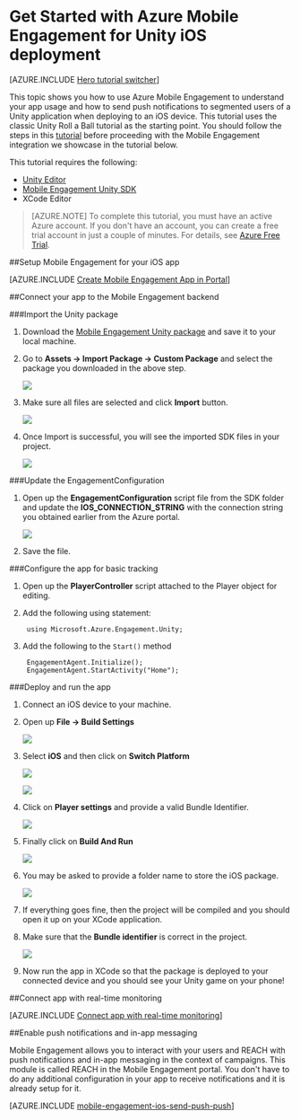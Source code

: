 <properties
    pageTitle="Get Started with Azure Mobile Engagement for Unity iOS deployment"
    description="Learn how to use Azure Mobile Engagement with Analytics and Push Notifications for Unity apps deploying to iOS devices."
    services="mobile-engagement"
    documentationCenter="unity"
    authors="piyushjo"
    manager="erikre"
    editor="" />

<tags
    ms.service="mobile-engagement"
    ms.workload="mobile"
    ms.tgt_pltfrm="mobile-unity-ios"
    ms.devlang="dotnet"
    ms.topic="hero-article"
    ms.date="08/19/2016"
    ms.author="piyushjo" />

# <a name="get-started-with-azure-mobile-engagement-for-unity-ios-deployment"></a>Get Started with Azure Mobile Engagement for Unity iOS deployment

[AZURE.INCLUDE [Hero tutorial switcher](../../includes/mobile-engagement-hero-tutorial-switcher.md)]

This topic shows you how to use Azure Mobile Engagement to understand your app usage and how to send push notifications to segmented users of a Unity application when deploying to an iOS device.
This tutorial uses the classic Unity Roll a Ball tutorial as the starting point. You should follow the steps in this [tutorial](mobile-engagement-unity-roll-a-ball.md) before proceeding with the Mobile Engagement integration we showcase in the tutorial below. 

This tutorial requires the following:

+ [Unity Editor](http://unity3d.com/get-unity)
+ [Mobile Engagement Unity SDK](https://aka.ms/azmeunitysdk)
+ XCode Editor

> [AZURE.NOTE] To complete this tutorial, you must have an active Azure account. If you don't have an account, you can create a free trial account in just a couple of minutes. For details, see [Azure Free Trial](https://azure.microsoft.com/pricing/free-trial/?WT.mc_id=A0E0E5C02&amp;returnurl=http%3A%2F%2Fazure.microsoft.com%2Fen-us%2Fdocumentation%2Farticles%2Fmobile-engagement-unity-ios-get-started).

##<a id="setup-azme"></a>Setup Mobile Engagement for your iOS app

[AZURE.INCLUDE [Create Mobile Engagement App in Portal](../../includes/mobile-engagement-create-app-in-portal-new.md)]

##<a id="connecting-app"></a>Connect your app to the Mobile Engagement backend

###<a name="import-the-unity-package"></a>Import the Unity package

1. Download the [Mobile Engagement Unity package](https://aka.ms/azmeunitysdk) and save it to your local machine. 

2. Go to **Assets -> Import Package -> Custom Package** and select the package you downloaded in the above step. 

    ![][70] 

3. Make sure all files are selected and click **Import** button. 

    ![][71] 

4. Once Import is successful, you will see the imported SDK files in your project.  

    ![][72] 

###<a name="update-the-engagementconfiguration"></a>Update the EngagementConfiguration

1. Open up the **EngagementConfiguration** script file from the SDK folder and update the **IOS\_CONNECTION\_STRING** with the connection string you obtained earlier from the Azure portal.  

    ![][73]

2. Save the file. 

###<a name="configure-the-app-for-basic-tracking"></a>Configure the app for basic tracking

1. Open up the **PlayerController** script attached to the Player object for editing. 

2. Add the following using statement:

        using Microsoft.Azure.Engagement.Unity;

3. Add the following to the `Start()` method
    
        EngagementAgent.Initialize();
        EngagementAgent.StartActivity("Home");

###<a name="deploy-and-run-the-app"></a>Deploy and run the app

1. Connect an iOS device to your machine. 

2. Open up **File -> Build Settings** 

    ![][40]

3. Select **iOS** and then click on **Switch Platform**

    ![][41]

    ![][42]

4. Click on **Player settings** and provide a valid Bundle Identifier. 

    ![][53]

5. Finally click on **Build And Run**

    ![][54]

6. You may be asked to provide a folder name to store the iOS package. 

    ![][43]

7. If everything goes fine, then the project will be compiled and you should open it up on your XCode application. 

8. Make sure that the **Bundle identifier** is correct in the project.  

    ![][75]

10. Now run the app in XCode so that the package is deployed to your connected device and you should see your Unity game on your phone! 

##<a id="monitor"></a>Connect app with real-time monitoring

[AZURE.INCLUDE [Connect app with real-time monitoring](../../includes/mobile-engagement-connect-app-with-monitor.md)]

##<a id="integrate-push"></a>Enable push notifications and in-app messaging

Mobile Engagement allows you to interact with your users and REACH with push notifications and in-app messaging in the context of campaigns. This module is called REACH in the Mobile Engagement portal.
You don't have to do any additional configuration in your app to receive notifications and it is already setup for it.

[AZURE.INCLUDE [mobile-engagement-ios-send-push-push](../../includes/mobile-engagement-ios-send-push.md)]

<!-- Images. -->
[40]: ./media/mobile-engagement-unity-ios-get-started/40.png
[41]: ./media/mobile-engagement-unity-ios-get-started/41.png
[42]: ./media/mobile-engagement-unity-ios-get-started/42.png
[43]: ./media/mobile-engagement-unity-ios-get-started/43.png
[53]: ./media/mobile-engagement-unity-ios-get-started/53.png
[54]: ./media/mobile-engagement-unity-ios-get-started/54.png
[70]: ./media/mobile-engagement-unity-ios-get-started/70.png
[71]: ./media/mobile-engagement-unity-ios-get-started/71.png
[72]: ./media/mobile-engagement-unity-ios-get-started/72.png
[73]: ./media/mobile-engagement-unity-ios-get-started/73.png
[74]: ./media/mobile-engagement-unity-ios-get-started/74.png
[75]: ./media/mobile-engagement-unity-ios-get-started/75.png
